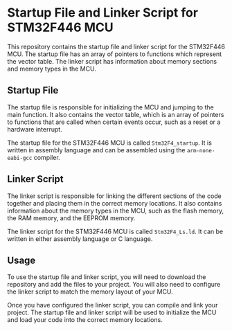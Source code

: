 # Startup File and Linker Script for STM32F446 MCU

This repository contains the startup file and linker script for the STM32F446 MCU. The startup file has an array of pointers to functions which represent the vector table. The linker script has information about memory sections and memory types in the MCU.

## Startup File

The startup file is responsible for initializing the MCU and jumping to the main function. It also contains the vector table, which is an array of pointers to functions that are called when certain events occur, such as a reset or a hardware interrupt.

The startup file for the STM32F446 MCU is called `Stm32F4_startup`. It is written in assembly language and can be assembled using the `arm-none-eabi-gcc` compiler.

## Linker Script

The linker script is responsible for linking the different sections of the code together and placing them in the correct memory locations. It also contains information about the memory types in the MCU, such as the flash memory, the RAM memory, and the EEPROM memory.

The linker script for the STM32F446 MCU is called `Stm32F4_Ls.ld`. It can be written in either assembly language or C language.

## Usage

To use the startup file and linker script, you will need to download the repository and add the files to your project. You will also need to configure the linker script to match the memory layout of your MCU.

Once you have configured the linker script, you can compile and link your project. The startup file and linker script will be used to initialize the MCU and load your code into the correct memory locations.
